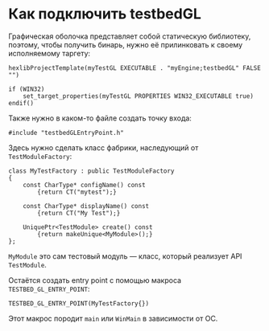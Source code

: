 ﻿Как подключить testbedGL
========================

Графическая оболочка представляет собой статическую библиотеку,
поэтому, чтобы получить бинарь, нужно её прилинковать к своему исполняемому таргету:

```
hexlibProjectTemplate(myTestGL EXECUTABLE . "myEngine;testbedGL" FALSE "")

if (WIN32)
    set_target_properties(myTestGL PROPERTIES WIN32_EXECUTABLE true)
endif()
```

Также нужно в каком-то файле создать точку входа:

```
#include "testbedGLEntryPoint.h"
```

Здесь нужно сделать класс фабрики, наследующий от `TestModuleFactory`:

```
class MyTestFactory : public TestModuleFactory
{
    const CharType* configName() const
        {return CT("mytest");}

    const CharType* displayName() const
        {return CT("My Test");}

    UniquePtr<TestModule> create() const
        {return makeUnique<MyModule>();}
};
```

`MyModule` это сам тестовый модуль — класс, который реализует API `TestModule`.

Остаётся создать entry point с помощью макроса `TESTBED_GL_ENTRY_POINT`:

```
TESTBED_GL_ENTRY_POINT(MyTestFactory{})
```

Этот макрос породит `main` или `WinMain` в зависимости от ОС.
